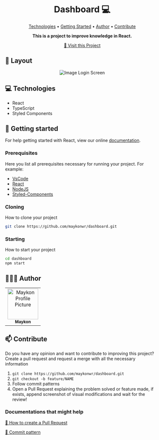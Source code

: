 <h1 align="center" style="font-weight: bold;">Dashboard 💻</h1>

<p align="center">
 <a href="#tech">Technologies</a> • 
 <a href="#started">Getting Started</a> • 
  <a href="#author">Author</a> •
 <a href="#contribute">Contribute</a>
</p>

<p align="center">
    <b>This is a project to improve knowledge in React.</b>
</p>

<p align="center">
     <a href="https://" target="_blank">📱 Visit this Project</a>
</p>

<h2 id="layout">🎨 Layout</h2>

<p align="center">
    <img src="https://cdn.discordapp.com/attachments/1134935950313656330/1205893404601483314/image.png?ex=65da06c0&is=65c791c0&hm=3c0683fd9b99eb50624a308995cd83b0589c9f9427002384bab45e5a1d60b679&" alt="Image Login Screen" height="auto">
    
</p>

<h2 id="tech">💻 Technologies</h2>

- React
- TypeScript 
- Styled Components

<h2 id="started">🚀 Getting started</h2>

For help getting started with React, view our online [documentation](https://react.dev/).

<h3>Prerequisites</h3>

Here you list all prerequisites necessary for running your project. For example:
- [VsCode](https://code.visualstudio.com/)
- [React](https://react.dev/learn)
- [NodeJS](https://nodejs.org/en)
- [Styled-Components](https://styled-components.com/docs)

<h3>Cloning</h3>

How to clone your project

```bash
git clone https://github.com/maykonwr/dashboard.git
```

<h3>Starting</h3>

How to start your project

```bash
cd dashboard
npm start
```

<h2 id="author">👨🏻‍💻 Author</h2>

<table>
  <tr>
    <td align="center">
      <a href="#">
        <img src="https://avatars.githubusercontent.com/maykonwr" width="100px;" alt="Maykon Profile Picture"/><br>
        <sub>
          <b>Maykon</b>
        </sub>
      </a>
    </td>
  </tr>
</table>

<h2 id="contribute">📫 Contribute</h2>

Do you have any opinion and want to contribute to improving this project? Create a pull request and request a merge with all the necessary information

1. `git clone https://github.com/maykonwr/dashboard.git`
2. `git checkout -b feature/NAME`
3. Follow commit patterns
4. Open a Pull Request explaining the problem solved or feature made, if exists, append screenshot of visual modifications and wait for the review!

<h3>Documentations that might help</h3>

[📝 How to create a Pull Request](https://www.atlassian.com/br/git/tutorials/making-a-pull-request)

[💾 Commit pattern](https://gist.github.com/joshbuchea/6f47e86d2510bce28f8e7f42ae84c716)